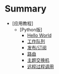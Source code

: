 # Summary

* [应用教程]
    * [Python版]
        * [Hello World](docs/tutorials_with_python/[1]Hello_World.md)
        * [工作队列](docs/tutorials_with_python/[2]Work_Queues.md)
        * [发布/订阅](docs/tutorials_with_python/[3]Publish_Subscribe.md)
        * [路由](docs/tutorials_with_python/[4]Routing.md)
        * [主题交换机](docs/tutorials_with_python/[5]Topics.md)
        * [远程过程调用](docs/tutorials_with_python/[6]RPC.md)
